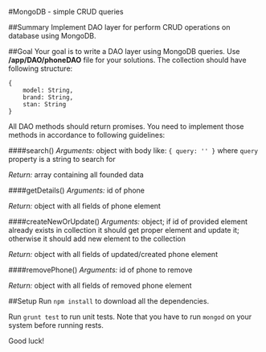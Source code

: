#MongoDB - simple CRUD queries

##Summary
Implement DAO layer for perform CRUD operations on database using MongoDB.

##Goal
Your goal is to write a DAO layer using MongoDB queries. Use **/app/DAO/phoneDAO** file for your solutions. The collection should have following structure:

```
{
    model: String,
    brand: String,
    stan: String
}
```
 
All DAO methods should return promises. You need to implement those methods in accordance to following guidelines:

####search()
*Arguments:* object with body like: `{ query: '' }` where `query` property is a string to search for

*Return:* array containing all founded data

####getDetails()
*Arguments:* id of phone

*Return:* object with all fields of phone element

####createNewOrUpdate()
*Arguments:* object; if id of provided element already exists in collection it should get proper element and update it; otherwise it should add new element to the collection

*Return:* object with all fields of updated/created phone element

####removePhone()
*Arguments:* id of phone to remove

*Return:* object with all fields of removed phone element



##Setup
Run `npm install` to download all the dependencies.

Run `grunt test` to run unit tests. Note that you have to run `mongod` on your system before running rests.

 
 
Good luck!
